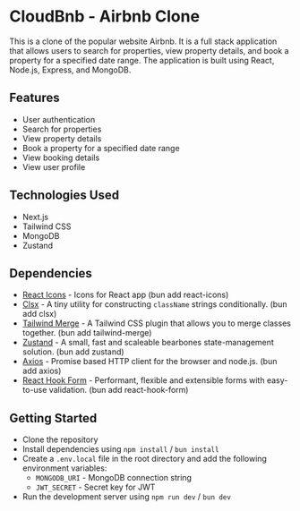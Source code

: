 # CloudBnb - Airbnb Clone

This is a clone of the popular website Airbnb. It is a full stack application that allows users to search for properties, view property details, and book a property for a specified date range. The application is built using React, Node.js, Express, and MongoDB.

<!-- Images goes here -->

## Features

-  User authentication
-  Search for properties
-  View property details
-  Book a property for a specified date range
-  View booking details
-  View user profile

## Technologies Used

-  Next.js
-  Tailwind CSS
-  MongoDB
-  Zustand

## Dependencies

-  [React Icons](https://react-icons.github.io/react-icons/) - Icons for React app (bun add react-icons)
-  [Clsx](https://www.npmjs.com/package/clsx) - A tiny utility for constructing `className` strings conditionally. (bun add clsx)
-  [Tailwind Merge](https://www.npmjs.com/package/tailwind-merge) - A Tailwind CSS plugin that allows you to merge classes together. (bun add tailwind-merge)
-  [Zustand](https://www.npmjs.com/package/zustand) - A small, fast and scaleable bearbones state-management solution. (bun add zustand)
-  [Axios](https://www.npmjs.com/package/axios) - Promise based HTTP client for the browser and node.js. (bun add axios)
-  [React Hook Form](https://www.npmjs.com/package/react-hook-form) - Performant, flexible and extensible forms with easy-to-use validation. (bun add react-hook-form)

## Getting Started

-  Clone the repository
-  Install dependencies using `npm install` / `bun install`
-  Create a `.env.local` file in the root directory and add the following environment variables:
   -  `MONGODB_URI` - MongoDB connection string
   -  `JWT_SECRET` - Secret key for JWT
-  Run the development server using `npm run dev` / `bun dev`
